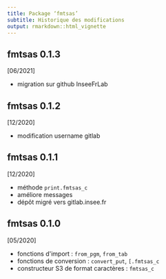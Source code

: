 ```yaml
---
title: Package ‘fmtsas’
subtitle: Historique des modifications
output: rmarkdown::html_vignette
---
```


## fmtsas 0.1.3

[06/2021]

* migration sur github InseeFrLab

## fmtsas 0.1.2

[12/2020]

* modification username gitlab

## fmtsas 0.1.1

[12/2020]

* méthode `print.fmtsas_c`
* améliore messages
* dépôt migré vers gitlab.insee.fr

## fmtsas 0.1.0

[05/2020]

* fonctions d'import : `from_pgm`, `from_tab`
* fonctions de conversion : `convert_put`, `[.fmtsas_c`
* constructeur S3 de format caractères : `fmtsas_c`
